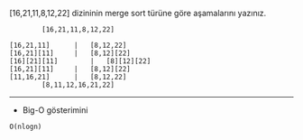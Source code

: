 [16,21,11,8,12,22] dizininin merge sort türüne göre aşamalarını yazınız.


```
		[16,21,11,8,12,22]
     
[16,21,11]		|	[8,12,22]
[16,21][11]		|	[8,12][22]
[16][21][11]		|	[8][12][22]
[16,21][11]		|	[8,12][22]
[11,16,21]		|	[8,12,22]
		[8,11,12,16,21,22]
```

___





* Big-O gösterimini 

```
O(nlogn)
```